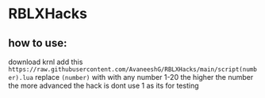 # RBLXHacks

## how to use:
download krnl
add this `https://raw.githubusercontent.com/AvaneeshG/RBLXHacks/main/script(number).lua` replace `(number)` with with any number 1-20 the higher the number the more advanced the hack is dont use 1 as its for testing
